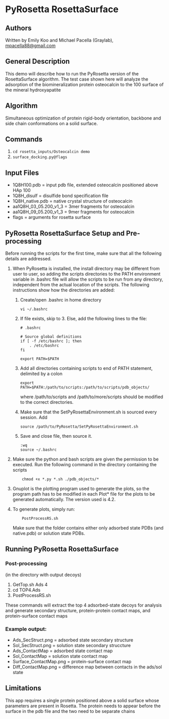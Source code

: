# PyRosetta RosettaSurface

## Authors
Written by Emily Koo and Michael Pacella (Graylab), mpacella88@gmail.com

## General Description
This demo will describe how to run the PyRosetta version of the RosettaSurface 
algorithm.  The test case shown here will analyze the adsorption of the 
biomineralization protein osteocalcin to the 100 surface of the mineral
hydroxyapatite

## Algorithm
Simultaneous optimization of protein rigid-body orientation, backbone and 
side chain conformations on a solid surface.  

## Commands
1. `cd rosetta_inputs/Osteocalcin demo`
2. `surface_docking.py@flags`

## Input Files
- 1Q8H100.pdb = input pdb file, extended osteocalcin positioned above HAp 100
- 1Q8H_disulf = disulfide bond specification file
- 1Q8H_native.pdb = native crystal structure of osteocalcin
- aa1Q8H_03_05.200_v1_3 = 3mer fragments for osteocalcin
- aa1Q8H_09_05.200_v1_3 = 9mer fragments for osteocalcin
- flags = arguments for rosetta surface


## PyRosetta RosettaSurface Setup and Pre-processing

Before running the scripts for the first time, make sure that all the following details are addressed.
 
1. When PyRosetta is installed, the install directory may be different from user to user, so adding 
the scripts directories to the PATH environment variable in .bashrc file will allow the scripts to be 
run from any directory, independent from the actual location of the scripts. The following 
instructions show how the directories are added:

    1. Create/open .bashrc in home directory
        ```
        vi ~/.bashrc
        ```
        
    2. If file exists, skip to 3. Else, add the following lines to the file:
        ```
        # .bashrc

        # Source global definitions
        if [ -f /etc/bashrc ]; then
            . /etc/bashrc
        fi

        export PATH=$PATH
        ```
        
    3. Add all directories containing scripts to end of PATH statement, delimited by a colon
        ``` 
        export PATH=$PATH:/path/to/scripts:/path/to/scripts/pdb_objects/
        ``` 
        where /path/to/scripts and /path/to/more/scripts should be modified to the correct directories.

    4. Make sure that the SetPyRosettaEnvironment.sh is sourced every session. Add 
        ```
        source /path/to/PyRosetta/SetPyRosettaEnvironment.sh
        ```
                
    5. Save and close file, then source it.
        ```
        :wq
        source ~/.bashrc
        ```

2. Make sure the python and bash scripts are given the permission to be executed. Run the following 
command in the directory containing the scripts
    ```
        chmod +x *.py *.sh ./pdb_objects/*
    ```
        
3. Gnuplot is the plotting program used to generate the plots, so the program path has to be modified 
in each Plot\* file for the plots to be generated automatically. The version used is 4.2.

4. To generate plots, simply run:
    ```
        PostProcessRS.sh
    ``` 
    Make sure that the folder contains either only adsorbed state PDBs (and native.pdb) or solution state PDBs. 
    
## Running PyRosetta RosettaSurface

### Post-processing
(in the directory with output decoys)
1. GetTop.sh Ads 4
2. cd TOP4.Ads
3. PostProcessRS.sh

These commands will extract the top 4 adsorbed-state decoys for analysis and generate
secondary structure, protein-protein contact maps, and protein-surface contact maps

### Example output:
- Ads_SecStruct.png = adsorbed state secondary structure
- Sol_SecStruct.png = solution state secondary struccture
- Ads_ContactMap = adsorbed state contact map
- Sol_ContactMap = solution state contact map
- Surface_ContactMap.png = protein-surface contact map
- Diff_ContactMap.png = difference map between contacts in the ads/sol state

## Limitations
This app requires a single protein positioned above a solid surface whose parameters are 
present in Rosetta.  The protein needs to appear before the surface in the pdb file
and the two need to be separate chains

